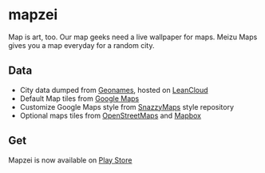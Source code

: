 # mapzei

Map is art, too. Our map geeks need a live wallpaper for maps. Meizu 
Maps gives you a map everyday for a random city.

## Data

* City data dumped from [Geonames](http://geonames.org), hosted on 
[LeanCloud](https://leancloud.cn)
* Default Map tiles from [Google Maps](https://maps.google.com/)
* Customize Google Maps style from [SnazzyMaps](http://snazzymaps.com) style repository
* Optional maps tiles from [OpenStreetMaps](http://osm.org) and [Mapbox](http://mapbox.com)

## Get

Mapzei is now available on [Play Store](https://play.google.com/store/apps/details?id=info.sunng.muzei.maps)



